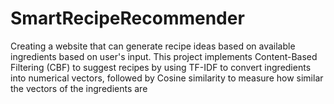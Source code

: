 # SmartRecipeRecommender
Creating a website that can generate recipe ideas based on available ingredients based on user's input. This project implements Content-Based Filtering (CBF) to suggest recipes by using TF-IDF to convert ingredients into numerical vectors, followed by Cosine similarity  to measure how similar the vectors of the ingredients are
